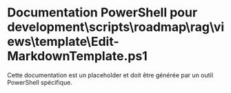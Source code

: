 # Documentation PowerShell pour development\scripts\roadmap\rag\views\template\Edit-MarkdownTemplate.ps1

Cette documentation est un placeholder et doit être générée par un outil PowerShell spécifique.
